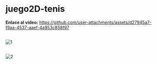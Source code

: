 # juego2D-tenis

**Enlace al vídeo:**
https://github.com/user-attachments/assets/d27945a7-f9aa-4537-aaef-4a953c858f97
<br>
<br>

![1](https://github.com/user-attachments/assets/27cdba91-1d74-4ace-bd8e-7b9329a7b688)
<br>
<br>


![2](https://github.com/user-attachments/assets/f428d64b-65ec-4266-ac14-53cbef4ffbe6)

